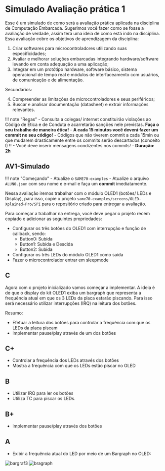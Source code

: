# Simulado Avaliação prática 1

Esse é um simulado de como será a avaliação prática aplicada na disciplina de Computação Embarcada. Sugerimos você fazer como se fosse a avaliação de verdade, assim terá uma ideia de como está indo na disciplina. Essa avaliação cobre os objetivos de aprendizagem da disciplina:

1.	Criar softwares para microcontroladores utilizando suas especificidades;
2.	Avaliar e melhorar soluções embarcadas integrando hardware/software levando em conta adequação a uma aplicação;
3.	Integrar em um protótipo hardware, software básico, sistema operacional de tempo real e módulos de interfaceamento com usuários, de comunicação e de alimentação.

Secundários: 

4.	Compreender as limitações de microcontroladores e seus periféricos;
5.	Buscar e analisar documentação (datasheet) e extrair informações relevantes.

!!! note "Regas"
    - Consulta a colegas/ internet constituirão violações ao Código de Ética e de Conduta e acarretarão sanções nele previstas. **Faça o seu trabalho de maneira ética!**
    - **A cada 15 minutos você deverá fazer um commit no seu código!**
        - Códigos que não tiverem commit a cada 15min ou que mudarem drasticamente entre os commits serão descartados (conceito I) !!
        - Você deve inserir mensagens condizentes nos commits!
    - **Duração: 2h**


## AV1-Simulado

!!! note "Começando"
    - Atualize o `SAME70-examples`
        - Atualize o arquivo `ALUNO.json` com seu nome e e-mail e faça um **commit** imediatamente.

Nessa avaliação iremos trabalhar com o módulo OLED1 (botões/ LEDs e Display), para isso, copie o projeto `same70-examples/screens/OLED-Xplained-Pro/SPI` para o repositório criado para entregar a avaliação. 

Para começar a trabalhar na entrega, você deve pegar o projeto recém copiado e adicionar as seguintes propriedades:

- Configurar os três botões do OLED1 com interrupção e função de callback, sendo:
    - Button0: Subida
    - Button1: Subida e Descida
    - Button2: Subida
- Configurar os três LEDs do módulo OLED1 como saída
- Fazer o microcontrolador entrar em sleepmode
  



## C

Agora com o projeto inicializado vamos começar a implementar. A ideia é de que o display do kit OLED1 exiba um bargraph que representa a frequência atual em que os 3 LEDs da placa estarão piscando. Para isso será necessário utilizar interrupções (IRQ) na leitura dos botões. 

Resumo:

- Efetuar a leitura dos botões para controlar a frequência com que os LEDs da placa piscam
- Implementar pause/play através de um dos botões
      

## C+

- Controlar a frequência dos LEDs através dos botões
- Mostra a  frequência com que os LEDs estão piscar no OLED



## B

- Utilizar IRQ para ler os botões
- Utiliza TC para piscar os LEDs.



## B+

- Implementar pause/play através dos botões

## A

- Exibir a frequência atual do LED por meio de um Bargraph no OLED: 

![bargraf3](C:\Users\MarcoASMA.INSPER\Desktop\ComputacaoEmbarcada\docs-src\imgs\AV-0-Simulado-2020-1\bargraf3.jpg) ![bragraph](C:\Users\MarcoASMA.INSPER\Desktop\ComputacaoEmbarcada\docs-src\imgs\AV-0-Simulado-2020-1\bragraph.png)